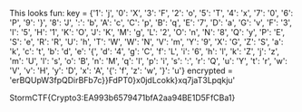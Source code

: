 This looks fun:
key = {'1': 'j', '0': 'X', '3': 'F', '2': 'o', '5': 'T', '4': 'x', '7': '0', '6': 'P', '9': '}', '8': 'J', ':': 'b', 'A': 'c', 'C': 'p', 'B': 'q', 'E': '7', 'D': 'a', 'G': 'v', 'F': '3', 'I': '5', 'H': '1', 'K': 'O', 'J': 'K', 'M': 'g', 'L': '2', 'O': 'n', 'N': '8', 'Q': 'y', 'P': 'E', 'S': 'e', 'R': 'R', 'U': 'h', 'T': 'W', 'W': 'N', 'V': 'm', 'Y': '9', 'X': 'G', 'Z': 'S', 'a': 'k', 'c': 't', 'b': 'd', 'e': '{', 'd': '4', 'g': 'C', 'f': 'L', 'i': '6', 'h': 'l', 'k': 'Z', 'j': 'z', 'm': 'U', 'l': 's', 'o': 'B', 'n': 'M', 'q': 'I', 'p': 'i', 's': ':', 'r': 'Q', 'u': 'Y', 't': 'r', 'w': 'V', 'v': 'H', 'y': 'D', 'x': 'A', '{': 'f', 'z': 'w', '}': 'u'}
encrypted = 'erBQUpW3fpQDirBFb7c}}FdPT0}x0jdLcokk}xq7jaT3Lpqkju'

StormCTF{Crypto3:EA993b6579471bfA2aa94BE1D5FfCBa1}